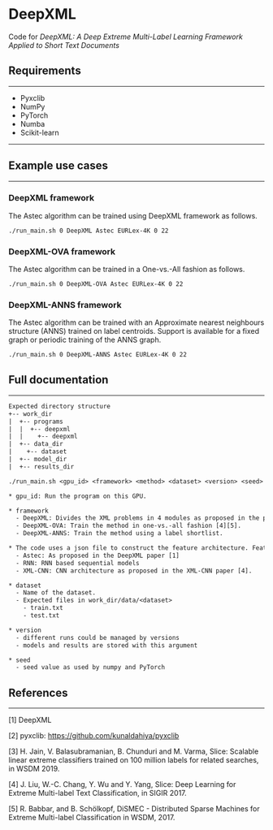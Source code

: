 # DeepXML

Code for _DeepXML: A Deep Extreme Multi-Label Learning Framework Applied to Short Text Documents_

## Requirements

---

* Pyxclib
* NumPy
* PyTorch
* Numba
* Scikit-learn

---

## Example use cases

---

### DeepXML framework

The Astec algorithm can be trained using DeepXML framework as follows.

```bash
./run_main.sh 0 DeepXML Astec EURLex-4K 0 22
```

### DeepXML-OVA framework

The Astec algorithm can be trained in a One-vs.-All fashion as follows.

```bash
./run_main.sh 0 DeepXML-OVA Astec EURLex-4K 0 22
```

### DeepXML-ANNS framework

The Astec algorithm can be trained with an Approximate nearest neighbours structure (ANNS) trained on label centroids. Support is available for a fixed graph or periodic training of the ANNS graph.

```bash
./run_main.sh 0 DeepXML-ANNS Astec EURLex-4K 0 22
```

## Full documentation

---

```txt
Expected directory structure
+-- work_dir
|  +-- programs
|  |  +-- deepxml
|  |    +-- deepxml
|  +-- data_dir
|    +-- dataset
|  +-- model_dir
|  +-- results_dir

```

```txt
./run_main.sh <gpu_id> <framework> <method> <dataset> <version> <seed>

* gpu_id: Run the program on this GPU.

* framework
  - DeepXML: Divides the XML problems in 4 modules as proposed in the paper.
  - DeepXML-OVA: Train the method in one-vs.-all fashion [4][5].
  - DeepXML-ANNS: Train the method using a label shortlist.

* The code uses a json file to construct the feature architecture. Features could be computed using following methods
  - Astec: As proposed in the DeepXML paper [1]
  - RNN: RNN based sequential models
  - XML-CNN: CNN architecture as proposed in the XML-CNN paper [4].

* dataset
  - Name of the dataset.
  - Expected files in work_dir/data/<dataset>
    - train.txt
    - test.txt

* version
  - different runs could be managed by versions 
  - models and results are stored with this argument

* seed
  - seed value as used by numpy and PyTorch
```

## References

---
[1] DeepXML

[2] pyxclib: <https://github.com/kunaldahiya/pyxclib>

[3] H. Jain,  V. Balasubramanian,  B. Chunduri and M. Varma, Slice: Scalable linear extreme classifiers trained on 100 million labels for related searches, in WSDM 2019.

[4] J. Liu,  W.-C. Chang,  Y. Wu and Y. Yang, Slice: Deep Learning for Extreme Multi-label Text Classification, in SIGIR 2017.

[5]  R. Babbar, and B. Schölkopf, DiSMEC - Distributed Sparse Machines for Extreme Multi-label Classification in WSDM, 2017.
